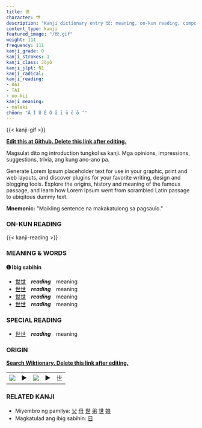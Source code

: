 ```yaml
---
title: 世
character: 世
description: "Kanji dictionary entry 世: meaning, on-kun reading, compounds, origin, related kanji"
content_type: kanji
featured_image: "/世.gif"
weight: 111
frequency: 111
kanji_grade: 0
kanji_strokes: 1
kanji_class: Jōyō
kanji_jlpt: N1
kanji_radical: 
kanji_reading: 
- DAI
- TAI
- oo-kii
kanji_meaning:
- malaki
chōon: "Ā Ī Ū Ē Ō ā ī ū ē ō ’"
---
```

[//]: # (Don't edit the line below. Kanji animated GIF code is automatically generated.)
{{< kanji-gif >}}

[//]: # (Edit below this line.)

**[Edit this at Github. Delete this link after editing.](https://github.com/tim0g/tim/tree/main/content/kanji/世/index.md)**

Magsulat dito ng introduction tungkol sa kanji. Mga opinions, impressions, suggestions, trivia, ang kung ano-ano pa.

Generate Lorem Ipsum placeholder text for use in your graphic, print and web layouts, and discover plugins for your favorite writing, design and blogging tools. Explore the origins, history and meaning of the famous passage, and learn how Lorem Ipsum went from scrambled Latin passage to ubiqitous dummy text.
 
**Mnemonic:** "Maikling sentence na makakatulong sa pagsaulo."

### ON-KUN READING

[//]: # (Don't edit the line below. ON-KUN READING code is automatically generated.)
{{< kanji-reading >}}

### MEANING & WORDS

#### ➊ **Ibig sabihin**
  - [世](../世)[世](../世)　***reading***　meaning
  - [世](../世)[世](../世)　***reading***　meaning
  - [世](../世)[世](../世)　***reading***　meaning
  - [世](../世)[世](../世)　***reading***　meaning

### SPECIAL READING
  - [世](../世)[世](../世)　***reading***　meaning

### ORIGIN

**[Search Wiktionary. Delete this link after editing.](https://wiktionary.org/wiki/世)**
<table class="kanji-table"><tr><td>
<img src="60px-世-bronze.svg.png">
</td><td>▶</td><td>
<img src="60px-世-oracle.svg.png">
</td><td>▶</td>
<td class="kanji-origin">世</td>
</tr></table>

### RELATED KANJI
- Miyembro ng pamilya: [父](../父) [母](../母) [世](../世) [弟](../弟) [世](../世) [娘](../娘)
- Magkatulad ang ibig sabihin: [日](../日)
